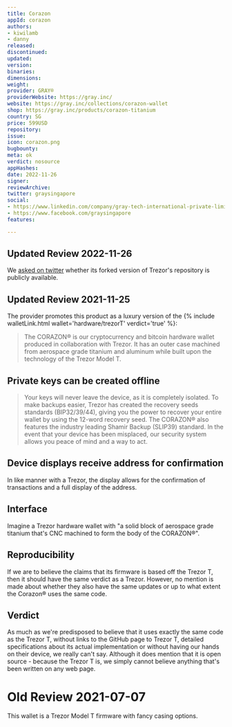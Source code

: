 ```yaml
---
title: Corazon
appId: corazon
authors:
- kiwilamb
- danny
released: 
discontinued: 
updated: 
version: 
binaries: 
dimensions: 
weight: 
provider: GRAY®
providerWebsite: https://gray.inc/
website: https://gray.inc/collections/corazon-wallet
shop: https://gray.inc/products/corazon-titanium
country: SG
price: 599USD
repository: 
issue: 
icon: corazon.png
bugbounty: 
meta: ok
verdict: nosource
appHashes: 
date: 2022-11-26
signer: 
reviewArchive: 
twitter: graysingapore
social:
- https://www.linkedin.com/company/gray-tech-international-private-limited
- https://www.facebook.com/graysingapore
features: 

---
```


## Updated Review 2022-11-26

We [asked on twitter](https://twitter.com/dannybuntu/status/1596397331569856512) whether its forked version of Trezor's repository is publicly available.

## Updated Review 2021-11-25

The provider promotes this product as a luxury version of the {% include walletLink.html wallet='hardware/trezorT' verdict='true' %}:

> The CORAZON® is our cryptocurrency and bitcoin hardware wallet produced in collaboration with Trezor. It has an outer case machined from aerospace grade titanium and aluminum while built upon the technology of the Trezor Model T.

## Private keys can be created offline

> Your keys will never leave the device, as it is completely isolated. To make backups easier, Trezor has created the recovery seeds standards (BIP32/39/44), giving you the power to recover your entire wallet by using the 12-word recovery seed. The CORAZON® also features the industry leading Shamir Backup (SLIP39) standard. In the event that your device has been misplaced, our security system allows you peace of mind and a way to act.

## Device displays receive address for confirmation

In like manner with a Trezor, the display allows for the confirmation of transactions and a full display of the address.

## Interface

Imagine a Trezor hardware wallet with "a solid block of aerospace grade titanium that's CNC machined to form the body of the CORAZON®". 

## Reproducibility

If we are to believe the claims that its firmware is based off the Trezor T, then it should have the same verdict as a Trezor. However, no mention is made about whether they also have the same updates or up to what extent the Corazon® uses the same code. 

## Verdict

As much as we're predisposed to believe that it uses exactly the same code as the Trezor T, without links to the GitHub page to Trezor T, detailed specifications about its actual implementation or without having our hands on their device, we really can't say. Although it does mention that it is open source - because the Trezor T is, we simply cannot believe anything that's been written on any web page. 


# Old Review 2021-07-07

This wallet is a Trezor Model T firmware with fancy casing options.
